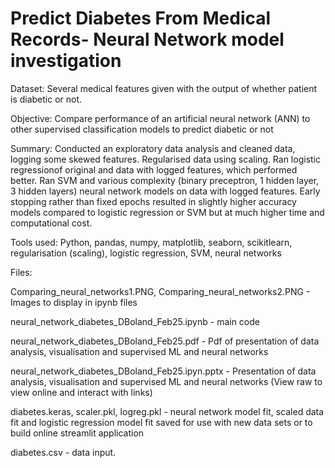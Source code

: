 # Predict Diabetes From Medical Records- Neural Network model investigation

Dataset: Several medical features given with the output of whether patient is diabetic or not.  

Objective: Compare performance of an artificial neural network (ANN) to other supervised classification models to predict diabetic or not 

Summary: Conducted an exploratory data analysis and cleaned data, logging some skewed features. Regularised data using scaling. Ran logistic regressionof original and data with logged features, which performed better. Ran SVM and various complexity (binary preceptron, 1 hidden layer, 3 hidden layers) neural network models on data with logged features. Early stopping rather than fixed epochs resulted in slightly higher accuracy models compared to logistic regression or SVM but at much higher time and computational cost. 

Tools used: Python, pandas, numpy, matplotlib, seaborn, scikitlearn, regularisation (scaling), logistic regression, SVM, neural networks

Files:

Comparing_neural_networks1.PNG, Comparing_neural_networks2.PNG - Images to display in ipynb files

neural_network_diabetes_DBoland_Feb25.ipynb - main code

neural_network_diabetes_DBoland_Feb25.pdf - Pdf of presentation of data analysis, visualisation and supervised ML and neural networks

neural_network_diabetes_DBoland_Feb25.ipyn.pptx - Presentation of data analysis, visualisation and supervised ML and neural networks (View raw to view online and interact with links)

diabetes.keras, scaler.pkl, logreg.pkl - neural network model fit, scaled data fit and logistic regression model fit saved for use with new data sets or to build online streamlit application

diabetes.csv - data input.
